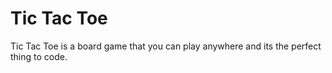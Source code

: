 # Tic Tac Toe
Tic Tac Toe is a board game that you can play anywhere and its the perfect thing to code.
